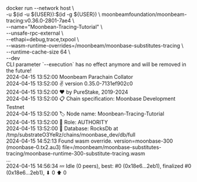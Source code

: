 <div id="termynal" data-termynal>
  <span data-ty="input"><span class="file-path"></span>docker run --network host  \
    <br>-u $(id -u ${USER}):$(id -g ${USER}) \
        moonbeamfoundation/moonbeam-tracing:v0.36.0-2801-7ae4 \
    <br>--name="Moonbean-Tracing-Tutorial" \
    <br>--unsafe-rpc-external \
    <br>--ethapi=debug,trace,txpool \
    <br>--wasm-runtime-overrides=/moonbeam/moonbase-substitutes-tracing \
    <br>--runtime-cache-size 64 \
    <br>--dev
  </span>
  <br>
  <span data-ty>CLI parameter `--execution` has no effect anymore and will be removed in the future!
    <br> 2024-04-15 13:52:00 Moonbeam Parachain Collator
    <br> 2024-04-15 13:52:00 ✌️  version 0.35.0-7131ef902c0
    <br> 2024-04-15 13:52:00 ❤️  by PureStake, 2019-2024
    <br> 2024-04-15 13:52:00 📋 Chain specification: Moonbase Development Testnet
    <br> 2024-04-15 13:52:00 🏷  Node name: Moonbean-Tracing-Tutorial
    <br> 2024-04-15 13:52:00 👤 Role: AUTHORITY
    <br> 2024-04-15 13:52:00 💾 Database: RocksDb at /tmp/substrateO3YeRz/chains/moonbase_dev/db/full
    <br> 2024-04-15 14:52:13 Found wasm override. version=moonbase-300 (moonbase-0.tx2.au3) file=/moonbeam/moonbase-substitutes-tracing/moonbase-runtime-300-substitute-tracing.wasm
    <br> ...
    <br> 2024-04-15 14:56:34 💤 Idle (0 peers), best: #0 (0x18e6…2eb1), finalized #0 (0x18e6…2eb1), ⬇ 0 ⬆ 0
  </span>
</div>

